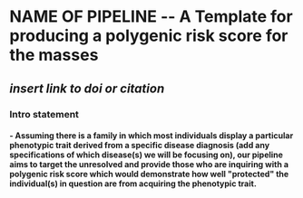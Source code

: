 # **NAME OF PIPELINE** -- A Template for producing a polygenic risk score for the masses
## *insert link to doi or citation*
### Intro statement 
#### - Assuming there is a family in which most individuals display a particular phenotypic trait derived from a specific disease diagnosis (**add any specifications of which disease(s) we will be focusing on**), our pipeline aims to target the unresolved and provide those who are inquiring with a polygenic risk score which would demonstrate how well "protected" the individual(s) in question are from acquiring the phenotypic trait.

